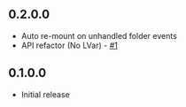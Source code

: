 
## 0.2.0.0

- Auto re-mount on unhandled folder events
- API refactor (No LVar) - [#1](https://github.com/srid/unionmount/pull/1)

## 0.1.0.0

- Initial release